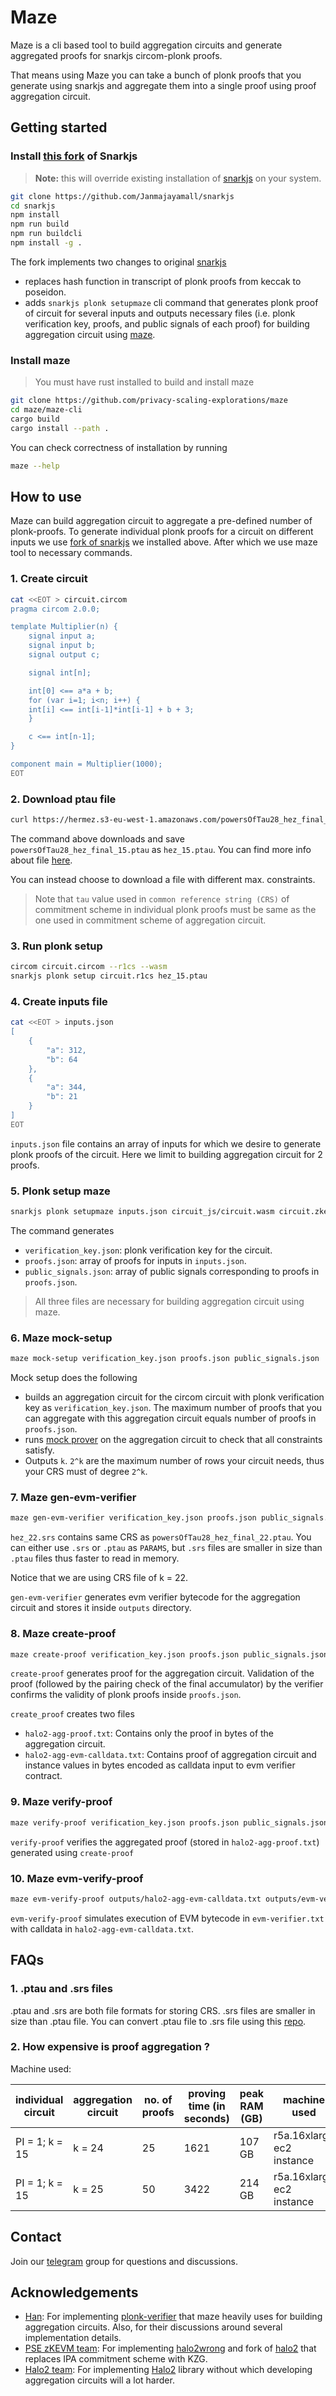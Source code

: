 # Maze

Maze is a cli based tool to build aggregation circuits and generate aggregated proofs for snarkjs circom-plonk proofs.

That means using Maze you can take a bunch of plonk proofs that you generate using snarkjs and aggregate them into a single proof using proof aggregation circuit.

## Getting started

### Install [this fork](https://github.com/Janmajayamall/snarkjs) of Snarkjs

> **Note:** this will override existing installation of [snarkjs](https://github.com/iden3/snarkjs) on your system.

```sh
git clone https://github.com/Janmajayamall/snarkjs
cd snarkjs
npm install
npm run build
npm run buildcli
npm install -g .
```

The fork implements two changes to original [snarkjs](https://github.com/iden3/snarkjs)

-   replaces hash function in transcript of plonk proofs from keccak to poseidon.
-   adds `snarkjs plonk setupmaze` cli command that generates plonk proof of circuit for several inputs and outputs necessary files (i.e. plonk verification key, proofs, and public signals of each proof) for building aggregation circuit using [maze]().

### Install maze

> You must have rust installed to build and install maze

```sh
git clone https://github.com/privacy-scaling-explorations/maze
cd maze/maze-cli
cargo build
cargo install --path .
```

You can check correctness of installation by running

```sh
maze --help
```

## How to use

Maze can build aggregation circuit to aggregate a pre-defined number of plonk-proofs. To generate individual plonk proofs for a circuit on different inputs we use [fork of snarkjs](https://github.com/Janmajayamall/snarkjs) we installed above. After which we use maze tool to necessary commands.

### 1. Create circuit

```sh
cat <<EOT > circuit.circom
pragma circom 2.0.0;

template Multiplier(n) {
    signal input a;
    signal input b;
    signal output c;

    signal int[n];

    int[0] <== a*a + b;
    for (var i=1; i<n; i++) {
	int[i] <== int[i-1]*int[i-1] + b + 3;
    }

    c <== int[n-1];
}

component main = Multiplier(1000);
EOT
```

### 2. Download ptau file

```sh
curl https://hermez.s3-eu-west-1.amazonaws.com/powersOfTau28_hez_final_15.ptau --output hez_15.ptau
```

The command above downloads and save `powersOfTau28_hez_final_15.ptau` as `hez_15.ptau`. You can find more info about file [here](https://github.com/iden3/snarkjs#7-prepare-phase-2).

You can instead choose to download a file with different max. constraints.

> Note that `tau` value used in `common reference string (CRS)` of commitment scheme in individual plonk proofs must be same as the one used in commitment scheme of aggregation circuit.

### 3. Run plonk setup

```sh
circom circuit.circom --r1cs --wasm
snarkjs plonk setup circuit.r1cs hez_15.ptau
```

### 4. Create inputs file

```sh
cat <<EOT > inputs.json
[
    {
        "a": 312,
        "b": 64
    },
    {
        "a": 344,
        "b": 21
    }
]
EOT
```

`inputs.json` file contains an array of inputs for which we desire to generate plonk proofs of the circuit. Here we limit to building aggregation circuit for 2 proofs.

### 5. Plonk setup maze

```sh
snarkjs plonk setupmaze inputs.json circuit_js/circuit.wasm circuit.zkey
```

The command generates

-   `verification_key.json`: plonk verification key for the circuit.
-   `proofs.json`: array of proofs for inputs in `inputs.json`.
-   `public_signals.json`: array of public signals corresponding to proofs in `proofs.json`.

> All three files are necessary for building aggregation circuit using maze.

### 6. Maze mock-setup

```sh
maze mock-setup verification_key.json proofs.json public_signals.json
```

Mock setup does the following

-   builds an aggregation circuit for the circom circuit with plonk verification key as `verification_key.json`. The maximum number of proofs that you can aggregate with this aggregation circuit equals number of proofs in `proofs.json`.
-   runs [mock prover](https://docs.rs/halo2_proofs/0.2.0/halo2_proofs/dev/struct.MockProver.html) on the aggregation circuit to check that all constraints satisfy.
-   Outputs `k`. `2^k` are the maximum number of rows your circuit needs, thus your CRS must of degree `2^k`.

### 7. Maze gen-evm-verifier

```sh
maze gen-evm-verifier verification_key.json proofs.json public_signals.json hez_22.srs outputs
```

`hez_22.srs` contains same CRS as `powersOfTau28_hez_final_22.ptau`. You can either use `.srs` or `.ptau` as `PARAMS`, but `.srs` files are smaller in size than `.ptau` files thus faster to read in memory.

Notice that we are using CRS file of k = 22.

`gen-evm-verifier` generates evm verifier bytecode for the aggregation circuit and stores it inside `outputs` directory.

### 8. Maze create-proof

```sh
maze create-proof verification_key.json proofs.json public_signals.json hez_22.srs outputs
```

`create-proof` generates proof for the aggregation circuit. Validation of the proof (followed by the pairing check of the final accumulator) by the verifier confirms the validity of plonk proofs inside `proofs.json`.

`create_proof` creates two files

-   `halo2-agg-proof.txt`: Contains only the proof in bytes of the aggregation circuit.
-   `halo2-agg-evm-calldata.txt`: Contains proof of aggregation circuit and instance values in bytes encoded as calldata input to evm verifier contract.

### 9. Maze verify-proof

```sh
maze verify-proof verification_key.json proofs.json public_signals.json outputs/halo2-agg-proof.txt hez_22.srs
```

`verify-proof` verifies the aggregated proof (stored in `halo2-agg-proof.txt`) generated using `create-proof`

### 10. Maze evm-verify-proof

```sh
maze evm-verify-proof outputs/halo2-agg-evm-calldata.txt outputs/evm-verifier.txt
```

`evm-verify-proof` simulates execution of EVM bytecode in `evm-verifier.txt` with calldata in `halo2-agg-evm-calldata.txt`.

## FAQs

### 1. .ptau and .srs files

.ptau and .srs are both file formats for storing CRS. .srs files are smaller in size than .ptau file. You can convert .ptau file to .srs file using this [repo](https://github.com/han0110/halo2-kzg-srs).

<!-- You can also find  -->

### 2. How expensive is proof aggregation ?

Machine used:

| individual circuit | aggregation circuit | no. of proofs | proving time (in seconds) | peak RAM (GB) | machine used              |
| ------------------ | ------------------- | ------------- | ------------------------- | ------------- | ------------------------- |
| PI = 1; k = 15     | k = 24              | 25            | 1621                      | 107 GB        | r5a.16xlarge ec2 instance |
| PI = 1; k = 15     | k = 25              | 50            | 3422                      | 214 GB        | r5a.16xlarge ec2 instance |

## Contact

Join our [telegram](https://t.me/+sysPCS8ImyI4YzI1) group for questions and discussions.

## Acknowledgements

-   [Han](https://github.com/han0110): For implementing [plonk-verifier](https://github.com/privacy-scaling-explorations/plonk-verifier) that maze heavily uses for building aggregation circuits. Also, for their discussions around several implementation details.
-   [PSE zKEVM team](https://github.com/privacy-scaling-explorations/halo2wrong): For implementing [halo2wrong](https://github.com/privacy-scaling-explorations/halo2wrong) and fork of [halo2](https://github.com/privacy-scaling-explorations/halo2) that replaces IPA commitment scheme with KZG.
-   [Halo2 team](https://github.com/zcash/halo2): For implementing [Halo2](https://github.com/zcash/halo2) library without which developing aggregation circuits will a lot harder.
